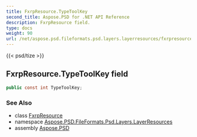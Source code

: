 ```yaml
---
title: FxrpResource.TypeToolKey
second_title: Aspose.PSD for .NET API Reference
description: FxrpResource field. 
type: docs
weight: 90
url: /net/aspose.psd.fileformats.psd.layers.layerresources/fxrpresource/typetoolkey/
---
```

{{< psd/tize >}}
## FxrpResource.TypeToolKey field

```csharp
public const int TypeToolKey;
```

### See Also

* class [FxrpResource](../)
* namespace [Aspose.PSD.FileFormats.Psd.Layers.LayerResources](../../fxrpresource/)
* assembly [Aspose.PSD](../../../)


